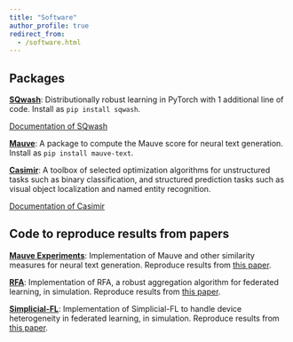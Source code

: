 ```yaml
---
title: "Software"
author_profile: true
redirect_from: 
  - /software.html
---
```


## Packages

[**SQwash**](https://github.com/krishnap25/sqwash): 
Distributionally robust learning in PyTorch with 1 additional line of code. Install as `pip install sqwash`. 

[Documentation of SQwash](krishnap25.github.io/sqwash/)

[**Mauve**](https://github.com/krishnap25/mauve): 
A package to compute the Mauve score for neural text generation. Install as `pip install mauve-text`.

[**Casimir**](https://github.com/krishnap25/casimir): 
A toolbox of selected optimization algorithms for unstructured tasks such as binary classification, and structured prediction tasks such as visual object localization and named entity recognition.

[Documentation of Casimir](https://homes.cs.washington.edu/~pillutla/documentation/casimir/)

## Code to reproduce results from papers

[**Mauve Experiments**](https://github.com/krishnap25/mauve-experiments):
Implementation of Mauve and other similarity measures for neural text generation. Reproduce results from [this paper](https://arxiv.org/pdf/2102.01454.pdf).

[**RFA**](https://github.com/krishnap25/RFA):
Implementation of RFA, a robust aggregation algorithm for federated learning,
in simulation. Reproduce results from [this paper](https://krishnap25.github.io/papers/2019_rfa.pdf).
<!-- using the [Leaf benchmark suite](https://leaf.cmu.edu/). -->

[**Simplicial-FL**](https://github.com/krishnap25/simplicial-fl):
Implementation of Simplicial-FL to handle device heterogeneity in federated learning,
in simulation. Reproduce results from [this paper](https://krishnap25.github.io/papers/2021_Simplicial_FL_CISS.pdf).
